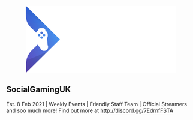 <p align="center"><a href="https://socialgaming.uk" target="_blank"><img src="https://raw.githubusercontent.com/SocialGamingUK/art/main/logos/SGUK-LogoText.png" width="400" alt="SocialGamingUK Logo"></a></p>

## SocialGamingUK

Est. 8 Feb 2021 | Weekly Events | Friendly Staff Team | Official Streamers and soo much more! Find out more at http://discord.gg/7EdrnfFSTA
